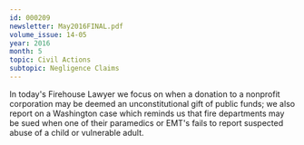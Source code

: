 ```yaml
---
id: 000209
newsletter: May2016FINAL.pdf
volume_issue: 14-05
year: 2016
month: 5
topic: Civil Actions
subtopic: Negligence Claims
---
```


In today's Firehouse Lawyer we focus on when a donation to a nonprofit corporation may be deemed an unconstitutional gift of public funds; we also report on a Washington case which reminds us that fire departments may be sued when one of their paramedics or EMT's fails to report suspected abuse of a child or vulnerable adult.